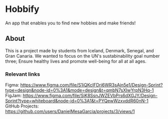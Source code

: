 # Hobbify

An app that enables you to find new hobbies and make friends!

## About

This is a project made by students from Iceland, Denmark, Senegal, and Gran Canaria. We wanted to focus on the UN's sustabinability goal number three; Ensure healthy lives and promote well-being for all at all ages.

### Relevant links
Figma: https://www.figma.com/file/S1iQKclFDri6WR3sAjn5e1/Design-Sprint?type=design&node-id=0%3A1&mode=design&t=qmbN7sXIwYrpN3Hq-1
FigJam: https://www.figma.com/file/SiK8SsnJWZEVbPrs6dXGJY/Design-Sprint?type=whiteboard&node-id=0%3A1&t=PYQewWzxvddR60nN-1
GitHub Projects: https://github.com/users/DanielMesaGarcia/projects/3/views/1
